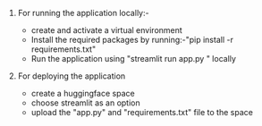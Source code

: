     

1. For running the application locally:-

   * create and activate a virtual environment
   * Install the required packages by running:-"pip install -r requirements.txt"
   * Run the application using "streamlit run app.py " locally
2. For deploying the application

   * create a huggingface space
   * choose streamlit as an option
   * upload the "app.py" and "requirements.txt" file to the space
